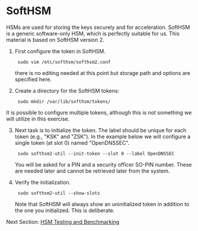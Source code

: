 # SoftHSM

HSMs are used for storing the keys securely and for acceleration. SoftHSM is a generic software-only HSM, which is perfectly suitable for us. This material is based on SoftHSM version 2.

1. First configure the token in SoftHSM.

        sudo vim /etc/softhsm/softhsm2.conf

   there is no editing needed at this point but storage path and options
   are specified here.

2. Create a directory for the SoftHSM tokens:

        sudo mkdir /var/lib/softhsm/tokens/

It is possible to configure multiple tokens, although this is not something we will utilize in this exercise.

3. Next task is to initialize the token. The label should be unique for each token (e.g., "KSK" and "ZSK"). In the example below we will configure a single token (at slot 0) named "OpenDNSSEC".

        sudo softhsm2-util --init-token --slot 0 --label OpenDNSSEC

   You will be asked for a PIN and a security officer SO-PIN number.  These are needed later and cannot be retrieved later from the system.

4. Verify the initialization.

        sudo softhsm2-util --show-slots

   Note that SoftHSM will always show an uninitialized token in addition to the one you initialized. This is deliberate.

Next Section: [HSM Testing and Benchmarking](hsm-testing.md)
